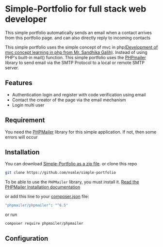 # Simple-Portfolio for full stack web developer

This simple portfolio automatically sends an email when a contact arrives from this portfolio page. and can also directly reply to incoming contacts

This simple portfolio uses the simple concept of mvc in php[(Development of mvc concept learning in php from Mr. Sandhika Galih)](https://github.com/sandhikagalih/phpmvc).
Instead of using PHP's built-in mail() function. This simple portfolio uses the [PHPmailer](https://github.com/PHPMailer/PHPMailer) library to send email via the SMTP Protocol to a local or remote SMTP server.

## Features
- Authentication login and register with code verification using email
- Contact the creator of the page via the email mechanism
- Login multi user

## Requirement
You need the [PHPMailer](https://github.com/PHPMailer/PHPMailer) library for this simple application. If not, then some errors will occur

## Installation

You can download [Simple-Portfolio as a zip file](https://github.com/nsmle/simple-portfolio/archive/master.zip).
or clone this repo
```bash
git clone https://github.com/nsmle/simple-portfolio
```
To be able to use the `PHPMailer` library, you must install it. [Read the PHPMailer Installation documentation](https://github.com/PHPMailer/PHPMailer/blob/master/README.md#installation--loading)

or add this line to your [composer.json](https://github.com/nsmle/simple-portfolio/blob/ebd4dc4f02b998c8148a18a4978d00c71a3f54c7/composer.json#L3) file:
```bash
"phpmailer/phpmailer": "^6.5"
```
or run
```bash
composer require phpmailer/phpmailer
```

## Configuration